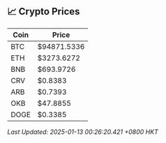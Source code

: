 ## 📈 Crypto Prices

| Coin | Price |
| ---- | ----- |
| BTC | $94871.5336 |
| ETH | $3273.6272 |
| BNB | $693.9726 |
| CRV | $0.8383 |
| ARB | $0.7393 |
| OKB | $47.8855 |
| DOGE | $0.3385 |

_Last Updated: 2025-01-13 00:26:20.421 +0800 HKT_